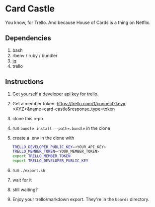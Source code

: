 # Card Castle

You know, for Trello.  And because House of Cards is a thing on Netflix.

## Dependencies

1. bash
1. rbenv / ruby / bundler
1. [jq](https://stedolan.github.io/jq/)
1. trello

## Instructions

1. [Get yourself a developer api key for trello](https://trello.com/1/appKey/generate).
1. Get a member token: https://trello.com/1/connect?key=<XYZ&gt;&name=card-castle&response_type=token
1. clone this repo
1. run `bundle install --path=.bundle` in the clone
1. create a .env in the clone with

    ```bash
    TRELLO_DEVELOPER_PUBLIC_KEY=<YOUR_API_KEY>
    TRELLO_MEMBER_TOKEN=<YOUR_MEMBER_TOKEN>
    export TRELLO_MEMBER_TOKEN
    export TRELLO_DEVELOPER_PUBLIC_KEY

    ```

1. run `./export.sh`
1. wait for it
1. still waiting?
1. Enjoy your trello/markdown export.  They're in the `boards` directory.
